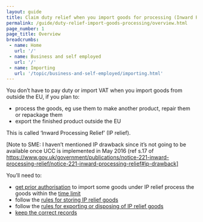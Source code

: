 ```yaml
---
layout: guide
title: Claim duty relief when you import goods for processing (Inward Processing Relief)
permalink: /guide/duty-relief-import-goods-processing/overview.html
page_number: 1
page_title: Overview
breadcrumbs:
 - name: Home
   url: '/'
 - name: Business and self employed
   url: '/'
 - name: Importing
   url: '/topic/business-and-self-employed/importing.html'   
---
```


You don’t have to pay duty or import VAT when you import goods from outside the EU, if you plan to:

- process the goods, eg use them to make another product, repair them or repackage them
- export the finished product outside the EU

This is called ‘Inward Processing Relief’ (IP relief).

[Note to SME: I haven’t mentioned IP drawback since it’s not going to be available once UCC is implemented in May 2016 (ref s.17 of https://www.gov.uk/government/publications/notice-221-inward-processing-relief/notice-221-inward-processing-relief#ip-drawback]

You’ll need to:

- [get prior authorisation](/guide/duty-relief-import-goods-processing/import-goods-using-ipr.html) to import some goods under IP relief
process the goods within the [time limit](/guide/duty-relief-import-goods-processing/processing-ipr-goods.html)
- follow the [rules for storing IP relief goods](/guide/duty-relief-import-goods-processing/store-ipr-goods.html)
- follow the [rules for exporting or disposing of IP relief goods](/guide/duty-relief-import-goods-processing/export-sell-transfer-dispose-ipr-goods.html)
- [keep the correct records](/guide/duty-relief-import-goods-processing/records-you-must-keep.html)
